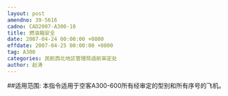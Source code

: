 ```yaml
---
layout: post
amendno: 39-5616
cadno: CAD2007-A300-10
title: 燃油箱安全
date: 2007-04-24 00:00:00 +0800
effdate: 2007-04-25 00:00:00 +0800
tag: A300
categories: 民航西北地区管理局适航审定处
author: 赵涛
---
```


##适用范围:
本指令适用于空客A300-600所有经审定的型别和所有序号的飞机。

